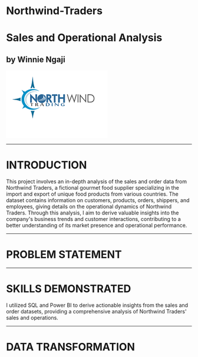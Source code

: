 # Northwind-Traders
# Sales and Operational Analysis
## by Winnie Ngaji
![](images/NW_Logo.png)  
___
# INTRODUCTION
This project involves an in-depth analysis of the sales and order data from Northwind Traders, a fictional gourmet food supplier specializing in the import and export of unique food products from various countries. The dataset contains information on customers, products, orders, shippers, and employees, giving details on the operational dynamics of Northwind Traders. Through this analysis, I aim to derive valuable insights into the company's business trends and customer interactions, contributing to a better understanding of its market presence and operational performance.
___
# PROBLEM STATEMENT

___
# SKILLS DEMONSTRATED
I utilized SQL and Power BI to derive actionable insights from the sales and order datasets, providing a comprehensive analysis of Northwind Traders' sales and operations.
___
# DATA TRANSFORMATION
